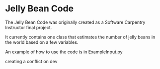 Jelly Bean Code
========

The Jelly Bean Code was originally created as a Software Carpentry
Instructor final project. 

It currently contains one class that estimates the number of jelly 
beans in the world based on a few variables.

An example of how to use the code is in ExampleInput.py

creating a conflict on dev
